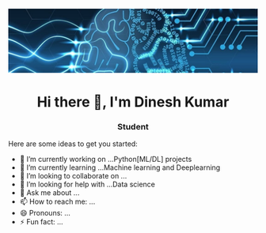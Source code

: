 ![](ai.jpg)

<h1 align="center"> Hi there 👋, I'm Dinesh Kumar  </h1>
<h3 align="center">Student</h3>


Here are some ideas to get you started:

- 🔭 I’m currently working on ...Python[ML/DL] projects 
- 🌱 I’m currently learning ...Machine learning and Deeplearning
- 👯 I’m looking to collaborate on ...
- 🤔 I’m looking for help with ...Data science
- 💬 Ask me about ...
- 📫 How to reach me: ...
- 😄 Pronouns: ...
- ⚡ Fun fact: ...

